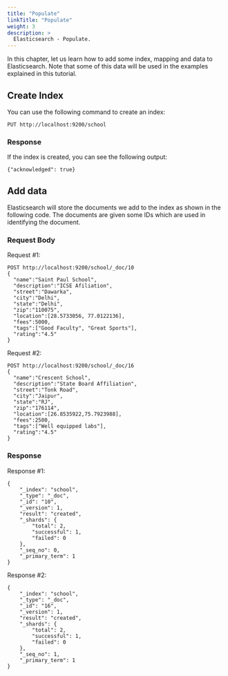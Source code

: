 ```yaml
---
title: "Populate"
linkTitle: "Populate"
weight: 3
description: >
  Elasticsearch - Populate.
---
```


In this chapter, let us learn how to add some index, mapping and data to Elasticsearch. Note that some of this data will be used in the examples explained in this tutorial.

## Create Index

You can use the following command to create an index:

```
PUT http://localhost:9200/school
```

### Response

If the index is created, you can see the following output:

```
{"acknowledged": true}
```

## Add data

Elasticsearch will store the documents we add to the index as shown in the following code. The documents are given some IDs which are used in identifying the document.

### Request Body

Request #1:

```
POST http://localhost:9200/school/_doc/10
{
  "name":"Saint Paul School",
  "description":"ICSE Afiliation",
  "street":"Dawarka",
  "city":"Delhi",
  "state":"Delhi",
  "zip":"110075",
  "location":[28.5733056, 77.0122136],
  "fees":5000,
  "tags":["Good Faculty", "Great Sports"],
  "rating":"4.5"
}
```

Request #2:

```
POST http://localhost:9200/school/_doc/16
{
  "name":"Crescent School",
  "description":"State Board Affiliation",
  "street":"Tonk Road",
  "city":"Jaipur",
  "state":"RJ",
  "zip":"176114",
  "location":[26.8535922,75.7923988],
  "fees":2500,
  "tags":["Well equipped labs"],
  "rating":"4.5"
}
```

### Response

Response #1:

```
{
    "_index": "school",
    "_type": "_doc",
    "_id": "10",
    "_version": 1,
    "result": "created",
    "_shards": {
        "total": 2,
        "successful": 1,
        "failed": 0
    },
    "_seq_no": 0,
    "_primary_term": 1
}
```

Response #2:

```
{
    "_index": "school",
    "_type": "_doc",
    "_id": "16",
    "_version": 1,
    "result": "created",
    "_shards": {
        "total": 2,
        "successful": 1,
        "failed": 0
    },
    "_seq_no": 1,
    "_primary_term": 1
}
```